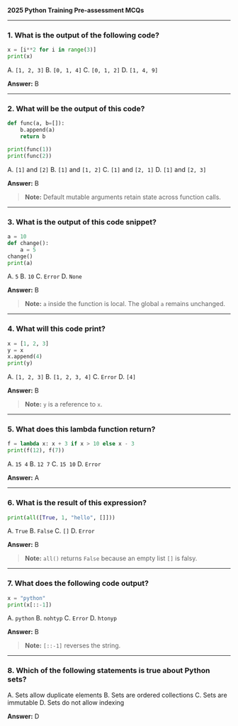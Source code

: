 **2025 Python Training Pre-assessment MCQs** 

---

### **1. What is the output of the following code?**

```python
x = [i**2 for i in range(3)]
print(x)
```

A. `[1, 2, 3]`
B. `[0, 1, 4]`
C. `[0, 1, 2]`
D. `[1, 4, 9]`

**Answer:** B

---

### **2. What will be the output of this code?**

```python
def func(a, b=[]):
    b.append(a)
    return b

print(func(1))
print(func(2))
```

A. `[1]` and `[2]`
B. `[1]` and `[1, 2]`
C. `[1]` and `[2, 1]`
D. `[1]` and `[2, 3]`

**Answer:** B

> **Note:** Default mutable arguments retain state across function calls.

---

### **3. What is the output of this code snippet?**

```python
a = 10
def change():
    a = 5
change()
print(a)
```

A. `5`
B. `10`
C. `Error`
D. `None`

**Answer:** B

> **Note:** `a` inside the function is local. The global `a` remains unchanged.

---

### **4. What will this code print?**

```python
x = [1, 2, 3]
y = x
x.append(4)
print(y)
```

A. `[1, 2, 3]`
B. `[1, 2, 3, 4]`
C. `Error`
D. `[4]`

**Answer:** B

> **Note:** `y` is a reference to `x`.

---

### **5. What does this lambda function return?**

```python
f = lambda x: x + 3 if x > 10 else x - 3
print(f(12), f(7))
```

A. `15 4`
B. `12 7`
C. `15 10`
D. `Error`

**Answer:** A

---

### **6. What is the result of this expression?**

```python
print(all([True, 1, "hello", []]))
```

A. `True`
B. `False`
C. `[]`
D. `Error`

**Answer:** B

> **Note:** `all()` returns `False` because an empty list `[]` is falsy.

---

### **7. What does the following code output?**

```python
x = "python"
print(x[::-1])
```

A. `python`
B. `nohtyp`
C. `Error`
D. `htonyp`

**Answer:** B

> **Note:** `[::-1]` reverses the string.

---

### **8. Which of the following statements is **true** about Python sets?**

A. Sets allow duplicate elements
B. Sets are ordered collections
C. Sets are immutable
D. Sets do not allow indexing

**Answer:** D
